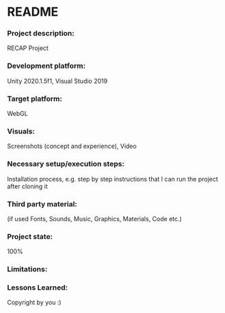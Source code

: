 # README

### Project description: 
RECAP Project

### Development platform: 
Unity 2020.1.5f1, Visual Studio 2019

### Target platform: 
WebGL

### Visuals: 
Screenshots (concept and experience), Video

### Necessary setup/execution steps: 
Installation process, e.g. step by step instructions that I can run the project after cloning it

### Third party material: 
(if used Fonts, Sounds, Music, Graphics, Materials, Code etc.)

### Project state: 
100%

### Limitations: 

### Lessons Learned: 

Copyright by you :)
